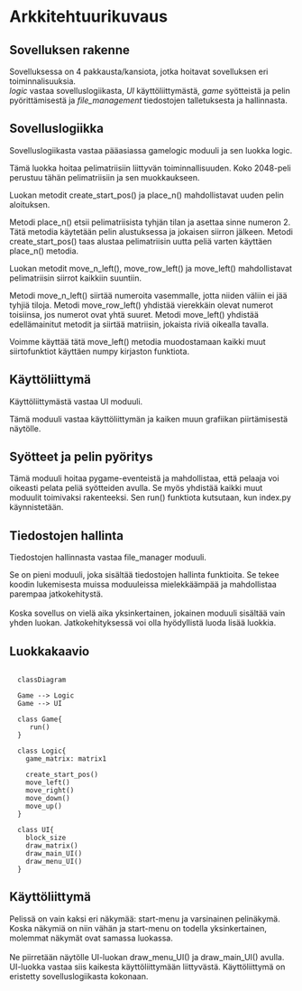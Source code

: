 # Arkkitehtuurikuvaus

## Sovelluksen rakenne

Sovelluksessa on 4 pakkausta/kansiota, jotka hoitavat sovelluksen eri toiminnalisuuksia.
<br/>
_logic_ vastaa sovelluslogiikasta, _UI_ käyttöliittymästä, _game_ syötteistä ja pelin pyörittämisestä ja _file_management_ tiedostojen talletuksesta ja hallinnasta.

## Sovelluslogiikka

Sovelluslogiikasta vastaa pääasiassa gamelogic moduuli ja sen luokka logic.

Tämä luokka hoitaa pelimatriisiin liittyvän toiminnallisuuden. Koko 2048-peli perustuu tähän pelimatriisiin ja sen muokkaukseen.

Luokan metodit create_start_pos() ja place_n() mahdollistavat uuden pelin aloituksen. 

Metodi place_n() etsii pelimatriisista tyhjän tilan ja asettaa sinne numeron 2. Tätä metodia käytetään pelin alustuksessa ja jokaisen siirron jälkeen. Metodi create_start_pos() taas alustaa pelimatriisin uutta peliä varten käyttäen place_n() metodia.

Luokan metodit move_n_left(), move_row_left() ja move_left() mahdollistavat pelimatriisin siirrot kaikkiin suuntiin.

Metodi move_n_left() siirtää numeroita vasemmalle, jotta niiden väliin ei jää tyhjiä tiloja.
Metodi move_row_left() yhdistää vierekkäin olevat numerot toisiinsa, jos numerot ovat yhtä suuret.
Metodi move_left() yhdistää edellämainitut metodit ja siirtää matriisin, jokaista riviä oikealla tavalla.

Voimme käyttää tätä move_left() metodia muodostamaan kaikki muut siirtofunktiot käyttäen numpy kirjaston funktiota.

## Käyttöliittymä

Käyttöliittymästä vastaa UI moduuli.

Tämä moduuli vastaa käyttöliittymän ja kaiken muun grafiikan piirtämisestä näytölle.

## Syötteet ja pelin pyöritys

Tämä moduuli hoitaa pygame-eventeistä ja mahdollistaa, että pelaaja voi oikeasti pelata peliä syötteiden avulla. Se myös yhdistää kaikki muut moduulit toimivaksi rakenteeksi. Sen run() funktiota kutsutaan, kun index.py käynnistetään.

## Tiedostojen hallinta

Tiedostojen hallinnasta vastaa file_manager moduuli.

Se on pieni moduuli, joka sisältää tiedostojen hallinta funktioita. Se tekee koodin lukemisesta muissa moduuleissa mielekkäämpää ja mahdollistaa parempaa jatkokehitystä.
<br/>
<br/>
Koska sovellus on vielä aika yksinkertainen, jokainen moduuli sisältää vain yhden luokan. Jatkokehityksessä voi olla hyödyllistä luoda lisää luokkia.

## Luokkakaavio

```mermaid

  classDiagram
  
  Game --> Logic
  Game --> UI
  
  class Game{
     run()
  }
  
  class Logic{
    game_matrix: matrix1
    
    create_start_pos()
    move_left()
    move_right()
    move_down()
    move_up()
  }
  
  class UI{
    block_size
    draw_matrix()
    draw_main_UI()
    draw_menu_UI()
  }

```

## Käyttöliittymä

Pelissä on vain kaksi eri näkymää: start-menu ja varsinainen pelinäkymä. Koska näkymiä on niin vähän ja start-menu on todella yksinkertainen, molemmat näkymät ovat samassa luokassa.
</br>
</br>
Ne piirretään näytölle UI-luokan draw_menu_UI() ja draw_main_UI() avulla.
UI-luokka vastaa siis kaikesta käyttöliittymään liittyvästä. Käyttöliittymä on eristetty sovelluslogiikasta kokonaan.
